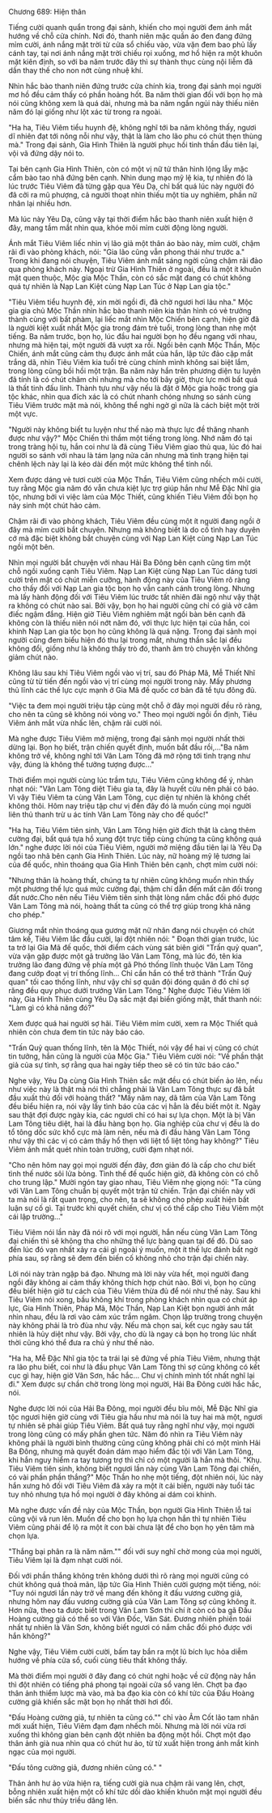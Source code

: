 




Chương 689: Hiện thân


Tiếng cười quanh quẩn trong đại sảnh, khiến cho mọi người đem ánh mắt hướng về chỗ cửa chính. Nơi đó, thanh niên mặc quần áo đen đang đứng mỉm cười, ánh nắng mặt trời từ cửa sổ chiếu vào, vừa vặn đem bao phủ lấy cánh tay, tại nơi ánh nắng mặt trời chiếu rọi xuống, mơ hồ hiện ra một khuôn mặt kiên định, so với ba năm trước đây thì sự thành thục cùng nội liễm đã dần thay thế cho non nớt cùng nhuệ khí.

Nhìn hắc bào thanh niên đứng trước cửa chính kia, trong đại sảnh mọi người mơ hồ đều cảm thấy có phần hoảng hốt. Ba năm thời gian đối với bọn họ mà nói cũng không xem là quá dài, nhưng mà ba năm ngắn ngủi này thiếu niên năm đó lại giống như lột xác từ trong ra ngoài.

"Ha ha, Tiêu Viêm tiểu huynh đệ, không nghĩ tới ba năm không thấy, ngươi dĩ nhiên đạt tới nông nỗi như vậy, thật là làm cho lão phu có chút thẹn thùng mà." Trong đại sảnh, Gia Hình Thiên là người phục hồi tinh thần đầu tiên lại, vội vã đứng dậy nói to.

Tại bên cạnh Gia Hình Thiên, còn có một vị nữ tử thân hình lộng lẫy mặc cẩm bào tao nhã đứng bên cạnh. Nhìn dung mạo mỹ lệ kia, tự nhiên đó là lúc trước Tiêu Viêm đã từng gặp qua Yêu Dạ, chỉ bất quá lúc này người đó đã cởi ra mũ phượng, cả người thoạt nhìn thiếu một tia uy nghiêm, phần nữ nhân lại nhiều hơn.

Mà lúc này Yêu Dạ, cũng vậy tại thời điểm hắc bào thanh niên xuất hiện ở đây, mang tầm mắt nhìn qua, khóe môi mỉm cười động lòng người.

Ánh mắt Tiêu Viêm liếc nhìn vị lão giả một thân áo bào này, mỉm cười, chậm rãi đi vào phòng khách, nói: "Gia lão cũng vẫn phong thái như trước a." Trong khi đang nói chuyện, Tiêu Viêm ánh mắt sáng ngời cũng chậm rãi đảo qua phòng khách này. Ngoại trừ Gia Hình Thiên ở ngoài, đều là một ít khuôn mặt quen thuộc, Mộc gia Mộc Thần, còn có sắc mặt đang có chút không quá tự nhiên là Nạp Lan Kiệt cùng Nạp Lan Túc ở Nạp Lan gia tộc."

"Tiêu Viêm tiểu huynh đệ, xin mời ngồi đi, đã chờ ngươi hơi lâu nha." Mộc gia gia chủ Mộc Thần nhìn hắc bào thanh niên kia thân hình có vẻ trưởng thành cùng với bất phàm, lại liếc mắt nhìn Mộc Chiến bên cạnh, hiện giờ đã là người kiệt xuất nhất Mộc gia trong đám trẻ tuổi, trong lòng than nhẹ một tiếng. Ba năm trước, bọn họ, lúc đầu hai người bọn họ đều ngang với nhau, nhưng mà hiện tại, một người đã vượt xa rồi. Ngồi bên cạnh Mộc Thần, Mộc Chiến, ánh mắt cũng cảm thụ được ánh mắt của hắn, lập tức đảo cặp mắt trắng dã, nhìn Tiêu Viêm kia tuổi trẻ cùng chính mình không sai biệt lắm, trong lòng cũng bồi hồi một trận. Ba năm này hắn trên phương diện tu luyện đã tính là có chút chăm chỉ nhưng mà cho tới bây giờ, thực lực mới bất quá là thất tinh đấu linh. Thành tựu như vậy nếu là đặt ở Mộc gia hoặc trong gia tộc khác, nhìn qua đích xác là có chút nhanh chóng nhưng so sánh cùng Tiêu Viêm trước mặt mà nói, không thể nghi ngờ gì nữa là cách biệt một trời một vực.

"Người này không biết tu luyện như thế nào mà thực lực đề thăng nhanh được như vậy?" Mộc Chiến thì thầm một tiếng trong lòng. Nhớ năm đó tại trong tràng hội tụ, hắn coi như là đã cùng Tiêu Viêm giao thủ qua, lúc đó hai người so sánh với nhau là tám lạng nửa cân nhưng mà tình trạng hiện tại chênh lệch này lại là kéo dài đến một mức không thể tính nổi.

Xem được dáng vẻ tươi cười của Mộc Thần, Tiêu Viêm cũng nhếch môi cười, tuy rằng Mộc gia năm đó vẫn chưa kiệt lực trợ giúp hắn như Mễ Đặc Nhĩ gia tộc, nhưng bởi vì việc làm của Mộc Thiết, cũng khiến Tiêu Viêm đối bọn họ nảy sinh một chút hảo cảm.

Chậm rãi đi vào phòng khách, Tiêu Viêm đều cùng một ít người đang ngồi ở đây mà mỉm cười bắt chuyện. Nhưng mà không biết là do cố tình hay duyên cớ mà đặc biệt không bắt chuyện cùng với Nạp Lan Kiệt cùng Nạp Lan Túc ngồi một bên.

Nhìn mọi người bắt chuyện với nhau Hải Ba Đông bên cạnh cũng tìm một chỗ ngồi xuống cạnh Tiêu Viêm. Nạp Lan Kiệt cùng Nạp Lan Túc dáng tươi cười trên mặt có chút miễn cưỡng, hành động này của Tiêu Viêm rõ ràng cho thấy đối với Nạp Lan gia tộc bọn họ vẫn canh cánh trong lòng. Nhưng mà lấy hành động đối với Tiêu Viêm lúc trước tất nhiên đãi ngộ như vậy thật ra không có chút nào sai. Bởi vậy, bọn họ hai người cũng chỉ có giả vờ câm điếc ngậm đắng. Hiện giờ Tiêu Viêm nghiêm mặt ngồi bàn bên cạnh đã không còn là thiếu niên nói nớt năm đó, với thực lực hiện tại của hắn, coi khinh Nạp Lan gia tộc bọn họ cũng không là quá nặng. Trong đại sảnh mọi người cũng đem biểu hiện đó thu lại trong mắt, nhưng thần sắc lại đều không đổi, giống như là không thấy trò đó, thanh âm trò chuyện vẫn không giảm chút nào.

Không lâu sau khi Tiêu Viêm ngồi vào vị trí, sau đó Pháp Mã, Mễ Thiết Nhĩ cũng từ từ tiến đến ngồi vào vị trí cùng mọi người trong này. Mấy phương thủ lĩnh các thế lực cực mạnh ở Gia Mã đế quốc cơ bản đã tề tựu đông đủ.

"Việc ta đem mọi người triệu tập cùng một chỗ ở đây mọi người đều rõ ràng, cho nên ta cũng sẽ không nói vòng vo." Theo mọi người ngồi ổn định, Tiêu Viêm ánh mắt vừa nhấc lên, chậm rãi cười nói.

Mà nghe được Tiêu Viêm mở miệng, trong đại sảnh mọi người nhất thời dừng lại. Bọn họ biết, trận chiến quyết định, muốn bắt đầu rồi,..."Ba năm không trở về, không nghĩ tới Vân Lam Tông đã mở rộng tới tình trạng như vậy, đúng là không thể tưởng tượng được..."

Thời điểm mọi người cùng lúc trầm tựu, Tiêu Viêm cũng không để ý, nhàn nhạt nói: "Vân Lam Tông diệt Tiêu gia ta, đây là huyết cừu nên phải có báo. Vì vậy Tiêu Viêm ta cùng Vân Lam Tông, cục diện tự nhiên là không chết không thôi. Hôm nay triệu tập chư vị đến đây đó là muốn cùng mọi người liên thủ thanh trừ u ác tính Vân Lam Tông này cho đế quốc!"

"Ha ha, Tiêu Viêm tiên sinh, Vân Lam Tông hiện giờ đích thật là càng thêm cường đại, bất quá tựa hồ xung đột trực tiếp cùng chúng ta cũng không quá lớn." nghe được lời nói của Tiêu Viêm, người mở miệng đầu tiên lại là Yêu Dạ ngồi tao nhã bên cạnh Gia Hình Thiên. Lúc này, nữ hoàng mỹ lệ tương lai của đế quốc, nhìn thoáng qua Gia Hình Thiên bên cạnh, chợt mỉm cười nói:

"Nhưng thân là hoàng thất, chúng ta tự nhiên cũng không muốn nhìn thấy một phương thế lực quá mức cường đại, thậm chí dẫn đến mất cân đối trong đất nước.Cho nên nếu Tiêu Viêm tiên sinh thật lòng nắm chắc đối phó được Vân Lam Tông mà nói, hoàng thất ta cũng có thể trợ giúp trong khả năng cho phép."

Giương mắt nhìn thoáng qua gương mặt nữ nhân đang nói chuyện có chút tâm kế, Tiêu Viêm lắc đầu cười, lại đột nhiên nói: " Đoạn thời gian trước, lúc ta trở lại Gia Mã đế quốc, thời điểm cách vùng sát biên giới "Trấn quỷ quan", vừa vặn gặp được một gã trưởng lão Vân Lam Tông, mà lúc đó, tên kia trưởng lão đang đứng về phía một gã Phó thống lĩnh thuộc Vân Lam Tông đang cướp đoạt vị trí thống lĩnh... Chỉ cần hắn có thể trở thành "Trấn Quỷ quan" tối cao thống lĩnh, như vậy chỉ sợ quân đội đóng quân ở đó chỉ sợ răng đều quy phục dưới trướng Vân Lam Tông." Nghe được Tiêu Viêm lời này, Gia Hình Thiên cùng Yêu Dạ sắc mặt đại biến giống mặt, thất thanh nói: "Làm gì có khả năng đó?"

Xem được quá hai người sợ hãi. Tiêu Viêm mỉm cười, xem ra Mộc Thiết quả nhiên còn chưa đem tin tức này báo cáo.

"Trấn Quỷ quan thống lĩnh, tên là Mộc Thiết, nói vậy để hai vị cũng có chút tin tưởng, hắn cũng là người của Mộc Gia." Tiêu Viêm cười nói: "Về phần thật giả của sự tình, sợ rằng qua hai ngày tiếp theo sẽ có tin tức báo cáo."

Nghe vậy, Yêu Dạ cùng Gia Hình Thiên sắc mặt đều có chút biến ảo lên, nếu như việc này là thật mà nói thì chẳng phải là Vân Lam Tông thực sự đã bắt đầu xuất thủ đối với hoàng thất? "Mấy năm nay, dã tâm của Vân Lam Tông đều biểu hiện ra, nói vậy lấy tình báo của các vị hẳn là đều biết một ít. Ngày sau thật đợi được ngày kia, các ngươi chỉ có hai sự lựa chọn. Một là bị Vân Lam Tông tiêu diệt, hai là đầu hàng bọn họ. Gia nghiệp của chư vị đều là do tổ tông dốc sức khổ cực mà làm nên, nếu mà đi đầu hàng Vân Lam Tông như vậy thì các vị có cảm thấy hổ thẹn với liệt tổ liệt tông hay không?" Tiêu Viêm ánh mắt quét nhìn toàn trường, cười đạm nhạt nói.

"Cho nên hôm nay gọi mọi người đến đây, đơn giản đó là cấp cho chư biết tình thế nước sôi lửa bỏng. Tình thế đế quốc hiện giờ, đã không còn có chỗ cho trung lập." Mười ngón tay giao nhau, Tiêu Viêm nhẹ giọng nói: "Ta cùng với Vân Lam Tông chuẩn bị quyết một trận tử chiến. Trận đại chiến này với ta mà nói là rất quan trọng, cho nên, ta sẽ không cho phép xuất hiện bất luận sự cố gì. Tại trước khi quyết chiến, chư vị có thể cấp cho Tiêu Viêm một cái lập trường..."

Tiêu Viêm nói lần này đã nói rõ với mọi người, hắn nếu cùng Vân Lam Tông đại chiến thì sẽ không tha cho những thế lực bàng quan tại đế đô. Dù sao đến lúc đó vạn nhất xảy ra cái gì ngoài ý muốn, một ít thế lực đánh bất ngờ phía sau, sợ rằng sẽ đem đến biến cố không nhỏ cho trận đại chiến này.

Lời nói này tràn ngập bá đạo. Nhưng mà lời này vừa hết, mọi người đang ngồi đây không ai cảm thấy không thích hợp chút nào. Bởi vì, bọn họ cũng đều biết hiện giờ tư cách của Tiêu Viêm thừa đủ để nói như thế này. Sau khi Tiêu Viêm nói xong, bầu không khí trong phòng khách nhìn qua có chút áp lực, Gia Hình Thiên, Pháp Mã, Mộc Thần, Nạp Lan Kiệt bọn người ánh mắt nhìn nhau, đều là rơi vào cảm xúc trầm ngâm. Chọn lập trường trong chuyện này không phải là trò đùa như vậy. Nếu mà chọn sai, kết cục ngày sau tất nhiên là hủy diệt như vậy. Bởi vậy, cho dù là ngay cả bọn họ trong lúc nhất thời cũng khó thể đưa ra chủ ý như thế nào.

"Ha ha, Mễ Đặc Nhĩ gia tộc ta trái lại sẽ đứng về phía Tiêu Viêm, nhưng thật ra lão phu biết, coi như là đầu phục Vân Lam Tông thì sợ cũng không có kết cục gì hay, hiện giờ Vân Sơn, hắc hắc... Chư vị chính mình tốt nhất nghĩ lại đi." Xem được sự chần chờ trong lòng mọi người, Hải Ba Đông cười hắc hắc, nói.

Nghe được lời nói của Hải Ba Đông, mọi người đều bĩu môi, Mễ Đặc Nhĩ gia tộc ngươi hiện giờ cùng với Tiêu gia hầu như mà nói là tuy hai mà một, ngươi tự nhiên sẽ phải giúp Tiêu Viêm. Bất quá tuy rằng nghĩ như vậy, mọi người trong lòng cũng có mấy phần ghen tức. Năm đó nhìn ra Tiêu Viêm này không phải là người bình thường cũng cũng không phải chỉ có một mình Hải Ba Đông, nhưng mà quyết đoán dám mạo hiểm đắc tội với Vân Lam Tông, khi hắn nguy hiểm ra tay tương trợ thì chỉ có một người là hắn mà thôi. "Khụ. Tiêu Viêm tiên sinh, không biết ngươi lần này cùng Vân Lam Tông đại chiến, có vài phần phần thắng?" Mộc Thần ho nhẹ một tiếng, đột nhiên nói, lúc này hắn xưng hô đối với Tiêu Viêm đã xảy ra một ít cải biến, người này tuổi tác tuy nhỏ nhưng tựa hồ mọi người ở đây không ai dám coi khinh.

Mà nghe được vấn đề này của Mộc Thần, bọn người Gia Hình Thiên lỗ tai cũng vội vã run lên. Muốn để cho bọn họ lựa chọn hắn thì tự nhiên Tiêu Viêm cũng phải để lộ ra một ít con bài chưa lật để cho bọn họ yên tâm mà chọn lựa.

"Thắng bại phân ra là năm năm."" đối với suy nghĩ chờ mong của mọi người, Tiêu Viêm lại là đạm nhạt cười nói.

Đối với phần thắng không trên không dưới thì rõ ràng mọi người cũng có chút không quá thoả mãn, lập tức Gia Hình Thiên cười gượng một tiếng, nói: "Tuy nói ngươi lần này trở về mang đến không ít đấu vương cường giả, nhưng hôm nay đấu vương cường giả của Vân Lam Tông sợ cũng không ít. Hơn nữa, theo ta được biết trong Vân Lam Sơn thì chí ít còn có ba gã Đấu Hoàng cường giả có thể so với Vân Đốc, Vân Sát. Đương nhiên phiền toái nhất tự nhiên là Vân Sơn, không biết ngươi có nắm chắc đối phó được với hắn không?"

Nghe vậy, Tiêu Viêm cười cười, bấm tay bắn ra một lũ bích lục hỏa diễm hướng về phía cửa sổ, cuối cùng tiêu thất không thấy.

Mà thời điểm mọi người ở đây đang có chút nghi hoặc về cử động này hắn thì đột nhiên có tiếng phá phong tại ngoài cửa sổ vang lên. Chợt ba đạo thân ảnh thiểm lược mà vào, mà ba đạo kia còn có khí tức của Đấu Hoàng cường giả khiến sắc mặt bọn họ nhất thời hơi đổi.

"Đấu Hoàng cường giả, tự nhiên ta cũng có."" chỉ vào Âm Cốt lão tam nhân mới xuất hiện, Tiêu Viêm đạm đạm nhếch môi. Nhưng mà lời nói vừa rơi xuống thì không gian bên cạnh đột nhiên ba động một hồi. Chợt một đạo thân ảnh già nua nhìn qua có chút hư ảo, từ từ xuất hiện trong ánh mắt kinh ngạc của mọi người.

"Đấu tông cường giả, đương nhiên cũng có." "

Thân ảnh hư ảo vừa hiện ra, tiếng cười già nua chậm rãi vang lên, chợt, bỗng nhiên xuất hiện một cổ khí tức dồi dào khiến khuôn mặt mọi người đều biến sắc như thủy triều dâng lên.




